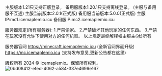 主服版本1.21只支持正版登录。
备用服版本1.20.1只支持离线登录。
(主服与备用服不互通)
主服当前版本:2.0.1(正式版)
备用服当前版本:5.0.0(正式版)
主服IP:mc1.icemaplemio.icu
备用服IP:mc2.icemaplemio.icu

服务器规定(所有服务器):
1.严禁偷家。
2.严禁破坏其他玩家的任何东西。
3.严禁在玩家没有允许下使用对方的任何机器。
以上规定最终解释权由服主(冰)所有

服务器官网
https://minecraft.icemaplemio.icu (全新官网界面升级)
https://mc.icemaplemio.icu (支持发布意见,更新公告都在这里)

版权所有 2024 © icemaplemio。保留所有权利。
![0bd08412-efed-4062-a584-337e4696e167](https://github.com/user-attachments/assets/258cebff-234e-47e2-896c-5f1d6f87ac25)
